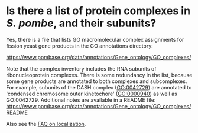 # Is there a list of protein complexes in *S. pombe*, and their subunits?
<!-- pombase_categories: Finding data,Genome statistics and lists,Using ontologies -->

Yes, there is a file that lists GO macromolecular complex assignments
for fission yeast gene products in the GO annotations directory:

https://www.pombase.org/data/annotations/Gene_ontology/GO_complexes/

Note that the complex inventory includes the RNA subunits of
ribonucleoprotein complexes. There is some redundancy in the list,
because some gene products are annotated to both complexes and
subcomplexes. For example, subunits of the DASH complex ([GO:0042729](/term/GO:0042729)) are
annotated to 'condensed chromosome outer kinetochore' ([GO:0000940](/term/GO:0000940)) as
well as GO:0042729. Additional notes are available in a README file:
https://www.pombase.org/data/annotations/Gene_ontology/GO_complexes/README

Also see the [FAQ on localization](/faq/how-can-i-find-protein-localization-data).
